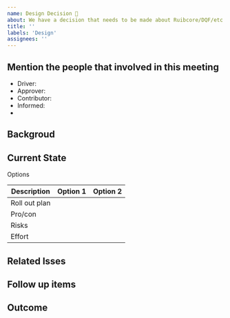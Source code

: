 ```yaml
---
name: Design Decision 🤔
about: We have a decision that needs to be made about Ruibcore/DQF/etc.. should be paired with a design meeting
title: ''
labels: 'Design'
assignees: ''
---
```


## Mention the people that involved in this meeting 
- Driver: 
- Approver: 
- Contributor:
- Informed:
-



## Backgroud

## Current State


Options 

| Description        | Option 1           | Option 2  |
| ------------- |:-------------:| -----:|
| Roll out plan|||
| Pro/con|||
| Risks |||
| Effort |||

## Related Isses

## Follow up items

## Outcome
<!-- list what outcome you are going to go with here then close the issue-->
